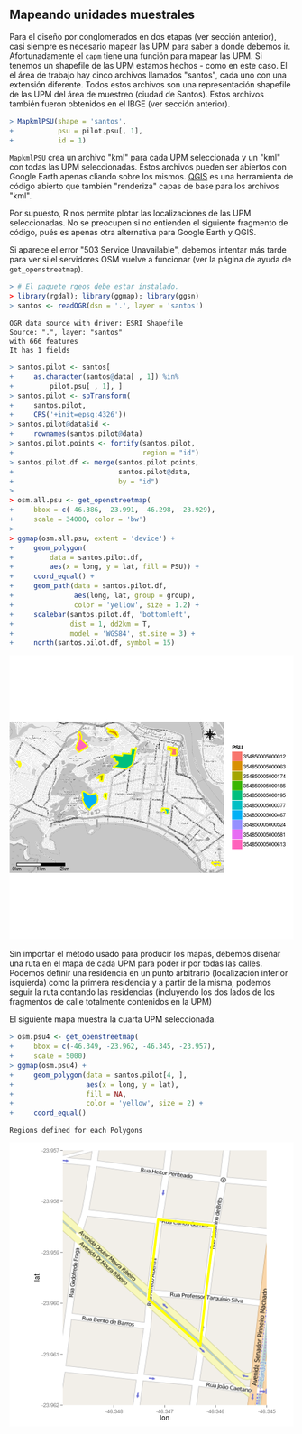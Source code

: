 



## Mapeando unidades muestrales

Para el diseño por conglomerados en dos etapas (ver sección anterior), casi siempre es necesario mapear las UPM para saber a donde debemos ir. Afortunadamente el `capm` tiene una función para mapear las UPM. Si tenemos un shapefile de las UPM estamos hechos - como en este caso. El el área de trabajo hay cinco archivos llamados "santos", cada uno con una extensión diferente. Todos estos archivos son una representación shapefile de las UPM del área de muestreo (ciudad de Santos). Estos archivos también fueron obtenidos en el IBGE (ver sección anterior).


```r
> MapkmlPSU(shape = 'santos',
+           psu = pilot.psu[, 1],
+           id = 1)
```

`MapkmlPSU` crea un archivo "kml" para cada UPM seleccionada y un "kml" con todas las UPM seleccionadas. Estos archivos pueden ser abiertos con Google Earth apenas cliando sobre los mismos. [QGIS](http://qgis.org) es una herramienta de código abierto que también "renderiza" capas de base para los archivos "kml". 

Por supuesto, R nos permite plotar las localizaciones de las UPM seleccionadas. No se preocupen si no entienden el siguiente fragmento de código, pués es apenas otra alternativa para Google Earth y QGIS.

Si aparece el error "503 Service Unavailable", debemos intentar más tarde para ver si el servidores OSM vuelve a funcionar (ver la página de ayuda de `get_openstreetmap`).


```r
> # El paquete rgeos debe estar instalado.
> library(rgdal); library(ggmap); library(ggsn)
> santos <- readOGR(dsn = '.', layer = 'santos')
```

```
OGR data source with driver: ESRI Shapefile 
Source: ".", layer: "santos"
with 666 features
It has 1 fields
```

```r
> santos.pilot <- santos[
+     as.character(santos@data[ , 1]) %in%
+         pilot.psu[ , 1], ]
> santos.pilot <- spTransform(
+     santos.pilot,
+     CRS('+init=epsg:4326'))
> santos.pilot@data$id <-
+     rownames(santos.pilot@data)
> santos.pilot.points <- fortify(santos.pilot,
+                                region = "id")
> santos.pilot.df <- merge(santos.pilot.points,
+                          santos.pilot@data,
+                          by = "id")
> 
> osm.all.psu <- get_openstreetmap(
+     bbox = c(-46.386, -23.991, -46.298, -23.929),
+     scale = 34000, color = 'bw')
> 
> ggmap(osm.all.psu, extent = 'device') + 
+     geom_polygon(
+         data = santos.pilot.df,
+         aes(x = long, y = lat, fill = PSU)) +
+     coord_equal() +
+     geom_path(data = santos.pilot.df,
+               aes(long, lat, group = group),
+               color = 'yellow', size = 1.2) +
+     scalebar(santos.pilot.df, 'bottomleft',
+              dist = 1, dd2km = T,
+              model = 'WGS84', st.size = 3) +
+     north(santos.pilot.df, symbol = 15)
```

![plot of chunk map_all_psu](figures/map_all_psu-1.png) 

Sin importar el método usado para producir los mapas, debemos diseñar una ruta en el mapa de cada UPM para poder ir por todas las calles. Podemos definir una residencia en un punto arbitrario (localización inferior isquierda) como la primera residencia y a partir de la misma, podemos seguir la ruta contando las residencias (incluyendo los dos lados de los fragmentos de calle totalmente contenidos en la UPM)  

El siguiente mapa muestra la cuarta UPM seleccionada.


```r
> osm.psu4 <- get_openstreetmap(
+     bbox = c(-46.349, -23.962, -46.345, -23.957),
+     scale = 5000)
> ggmap(osm.psu4) +
+     geom_polygon(data = santos.pilot[4, ],
+                  aes(x = long, y = lat),
+                  fill = NA,
+                  color = 'yellow', size = 2) +
+     coord_equal()
```

```
Regions defined for each Polygons
```

![plot of chunk map_4th_psu](figures/map_4th_psu-1.png) 
